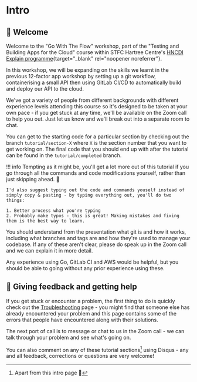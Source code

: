 # Intro

## :wave: Welcome

Welcome to the "Go With The Flow" workshop, part of the "Testing and Building Apps for the Cloud" course within STFC Hartree Centre's [HNCDI Explain programme](https://www.hartree.stfc.ac.uk/Pages/Explain.aspx){target="_blank" rel="noopener noreferrer"}.

In this workshop, we will be expanding on the skills we learnt in the previous 12-factor app workshop by setting up a git workflow, containerising a small API then using GitLab CI/CD to automatically build and deploy our API to the cloud.

We've got a variety of people from different backgrounds with different experience levels attending this course so it's designed to be taken at your own pace - if you get stuck at any time, we'll be available on the Zoom call to help you out. Just let us know and we'll break out into a separate room to chat.

You can get to the starting code for a particular section by checking out the branch `tutorial/section-X` where `X` is the section number that you want to get working on. The final code that you should end up with after the tutorial can be found in the `tutorial/completed` branch.

!!! info
    Tempting as it might be, you'll get a lot more out of this tutorial if you go through all the commands and code modifications yourself, rather than just skipping ahead. :slightly_smiling_face:

    I'd also suggest typing out the code and commands youself instead of simply copy & pasting - by typing everything out, you'll do two things:

    1. Better process what you're typing
    2. Probably make typos - this is great! Making mistakes and fixing them is the best way to learn.

You should understand from the presentation what git is and how it works, including what branches and tags are and how they're used to manage your codebase. If any of these aren't clear, please do speak up in the Zoom call and we can explain it in more detail.

Any experience using Go, GitLab CI and AWS would be helpful, but you should be able to going without any prior experience using these.

## :speech_balloon: Giving feedback and getting help

If you get stuck or encounter a problem, the first thing to do is quickly check out the [Troubleshooting](/troubleshooting) page - you might find that someone else has already encountered your problem and this page contains some of the errors that people have encountered along with their solutions.

The next port of call is to message or chat to us in the Zoom call - we can talk through your problem and see what's going on.

You can also comment on any of these tutorial sections[^disqus] using Disqus - any and all feedback, corrections or questions are very welcome!

[^disqus]: Apart from this intro page :slightly_smiling_face:
